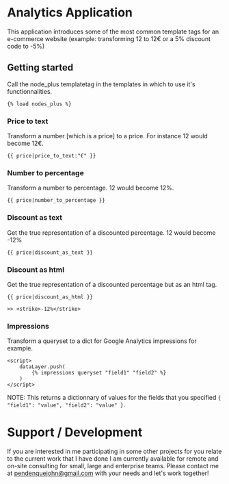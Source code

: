 # Analytics Application

This application introduces some of the most common template tags for an e-commerce website (example: transforming 12 to 12€ or a 5% discount code to -5%)

## Getting started

Call the node_plus templatetag in the templates in which to use it's functionnalities.

```
{% load nodes_plus %}
```

### Price to text

Transform a number [which is a price] to a price. For instance 12 would become 12€.

```
{{ price|price_to_text:"€" }}
```

### Number to percentage

Transform a number to percentage. 12 would become 12%.

```
{{ price|number_to_percentage }}
```

### Discount as text

Get the true representation of a discounted percentage. 12 would become -12%

```
{{ price|discount_as_text }}
```

### Discount as html

Get the true representation of a discounted percentage but as an html tag.

```
{{ price|discount_as_html }}

>> <strike>-12%</strike>
```

### Impressions

Transform a queryset to a dict for Google Analytics impressions for example.

```
<script>
    dataLayer.push(
        {% impressions queryset "field1" "field2" %}
    )
</script>
```

NOTE: This returns a dictionnary of values for the fields that you specified `{ "field1": "value", "field2": "value" }`.

# Support / Development

If you are interested in me participating in some other projects for you relate to the current work that I have done I am currently available for remote and on-site consulting for small, large and enterprise teams. Please contact me at pendenquejohn@gmail.com with your needs and let's work together!
